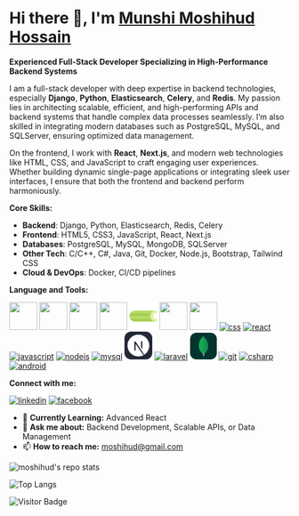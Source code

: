 # Hi there 👋, I'm [Munshi Moshihud Hossain](https://github.com/mmoshihud?tab=repositories)

**Experienced Full-Stack Developer Specializing in High-Performance Backend Systems**

I am a full-stack developer with deep expertise in backend technologies, especially **Django**, **Python**, **Elasticsearch**, **Celery**, and **Redis**. My passion lies in architecting scalable, efficient, and high-performing APIs and backend systems that handle complex data processes seamlessly. I’m also skilled in integrating modern databases such as PostgreSQL, MySQL, and SQLServer, ensuring optimized data management.

On the frontend, I work with **React**, **Next.js**, and modern web technologies like HTML, CSS, and JavaScript to craft engaging user experiences. Whether building dynamic single-page applications or integrating sleek user interfaces, I ensure that both the frontend and backend perform harmoniously.

**Core Skills:**
- **Backend**: Django, Python, Elasticsearch, Redis, Celery
- **Frontend**: HTML5, CSS3, JavaScript, React, Next.js
- **Databases**: PostgreSQL, MySQL, MongoDB, SQLServer
- **Other Tech**: C/C++, C#, Java, Git, Docker, Node.js, Bootstrap, Tailwind CSS
- **Cloud & DevOps**: Docker, CI/CD pipelines

**Language and Tools:**

<a href="https://www.python.org"><img src="https://cdn.iconscout.com/icon/free/png-512/free-python-logo-icon-download-in-svg-png-gif-file-formats--brand-development-tools-pack-logos-icons-226051.png" width="50" height="50"/></a>
<a href="https://www.djangoproject.com"><img src="https://cdn.iconscout.com/icon/free/png-512/free-django-logo-icon-download-in-svg-png-gif-file-formats--programming-langugae-freebies-pack-logos-icons-1175186.png" width="50" height="50"/></a>
<a href="https://www.elastic.co/elasticsearch"><img src="https://cdn.iconscout.com/icon/free/png-512/free-elastic-logo-icon-download-in-svg-png-gif-file-formats--elasticsearch-company-brand-world-logos-vol-11-pack-icons-283142.png" width="50" height="50"/></a>
<a href="https://redis.io"><img src="https://cdn4.iconfinder.com/data/icons/redis-2/467/Redis_Logo-512.png" width="50" height="50"/></a>
<a href="https://docs.celeryq.dev/en/stable/index.html"><img src="https://raw.githubusercontent.com/celery/celery/refs/heads/main/docs/images/celery_512.png" width="50" height="50"/></a>
<a href="https://www.postgresql.org/"><img src="https://www.postgresql.org/media/img/about/press/elephant.png" width="50" height="50"/></a>
<a href="https://cdn.jsdelivr.net/gh/devicons/devicon/icons/html5/html5-original-wordmark.svg"><img src="https://cdn.jsdelivr.net/gh/devicons/devicon/icons/html5/html5-original-wordmark.svg" width="50" height="50"/></a>
<a href="https://cdn.jsdelivr.net/gh/devicons/devicon/icons/css3/css3-original-wordmark.svg"><img src="https://cdn.jsdelivr.net/gh/devicons/devicon/icons/css3/css3-original-wordmark.svg" alt="css" width="50" sizes="50"></a>
<a href="https://reactjs.org/"><img src="https://cdn.jsdelivr.net/gh/devicons/devicon/icons/react/react-original-wordmark.svg" alt="react" width="50" height="50"/></a>
<a href="https://developer.mozilla.org/en-US/docs/Web/JavaScript"><img src="https://cdn.jsdelivr.net/gh/devicons/devicon/icons/javascript/javascript-original.svg" alt="javascript" width="50" height="50"/></a>
<a href="https://nodejs.org"><img src="https://cdn.jsdelivr.net/gh/devicons/devicon/icons/nodejs/nodejs-original-wordmark.svg" alt="nodejs" width="50" height="50" /></a>
<a href="https://cdn.jsdelivr.net/gh/devicons/devicon/icons/mysql/mysql-original-wordmark.svg"><img src="https://cdn.jsdelivr.net/gh/devicons/devicon/icons/mysql/mysql-original-wordmark.svg" alt="mysql" width="50" sizes="50"></a>
<a target="_blank" rel="noopener" href="https://github.com/tandpfun/skill-icons/blob/main/icons/NextJS-Dark.svg"><img src="https://github.com/tandpfun/skill-icons/raw/main/icons/NextJS-Dark.svg" width="50"></a>
<a href="https://cdn.jsdelivr.net/gh/devicons/devicon/icons/laravel/laravel-plain-wordmark.svg"><img src="https://cdn.iconscout.com/icon/free/png-512/free-laravel-logo-icon-download-in-svg-png-gif-file-formats--wordmark-programming-langugae-freebies-pack-logos-icons-1175147.png" alt="laravel" width="50" height="50"/></a>
<a target="_blank" rel="noopener" href="https://github.com/tandpfun/skill-icons/blob/main/icons/MongoDB.svg"><img src="https://github.com/tandpfun/skill-icons/raw/main/icons/MongoDB.svg" width="48"></a>
<a href="https://cdn.jsdelivr.net/gh/devicons/devicon/icons/git/git-original-wordmark.svg"><img src="https://cdn.jsdelivr.net/gh/devicons/devicon/icons/git/git-original-wordmark.svg" alt="git" width="50" sizes="50"></a>
<a href="https://cdn.jsdelivr.net/gh/devicons/devicon/icons/csharp/csharp-original.svg"><img src="https://cdn.jsdelivr.net/gh/devicons/devicon/icons/csharp/csharp-original.svg" alt="csharp" width="50" sizes="50"></a>
<a href="https://cdn.jsdelivr.net/gh/devicons/devicon/icons/android/android-original-wordmark.svg"><img src="https://cdn.jsdelivr.net/gh/devicons/devicon/icons/android/android-original-wordmark.svg" alt="android" width="50" sizes="50"></a>

**Connect with me:**

<a href="https://www.linkedin.com/in/munshi-moshihud-hossain"><img src="https://content.linkedin.com/content/dam/me/business/en-us/amp/brand-site/v2/bg/LI-Bug.svg.original.svg" alt="linkedin" width="55"></a>
<a href="https://www.facebook.com/mmoshihud.hossain"><img src="https://cdn.jsdelivr.net/gh/devicons/devicon/icons/facebook/facebook-original.svg" alt="facebook" width="50" sizes="50"></a>

- 🌱 **Currently Learning:** Advanced React
- 💬 **Ask me about:** Backend Development, Scalable APIs, or Data Management
- 📫 **How to reach me:** moshihud@gmail.com

![moshihud's repo stats](https://github-readme-stats.vercel.app/api?username=mmoshihud&show_icons=true&include_all_commits=true)

![Top Langs](https://github-readme-stats.vercel.app/api/top-langs/?username=mmoshihud)

![Visitor Badge](https://komarev.com/ghpvc/?username=mmoshihud)
